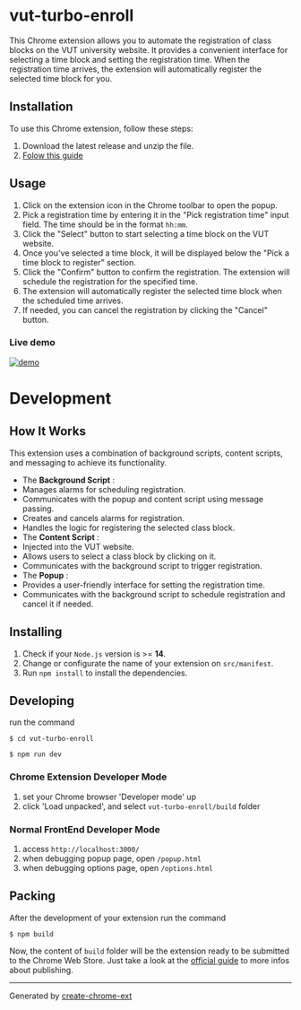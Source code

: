# vut-turbo-enroll

This Chrome extension allows you to automate the registration of class blocks on the VUT university website. It provides a convenient interface for selecting a time block and setting the registration time. When the registration time arrives, the extension will automatically register the selected time block for you.

## Installation

To use this Chrome extension, follow these steps:

1. Download the latest release and unzip the file.
2. [Folow this guide](https://webkul.com/blog/how-to-install-the-unpacked-extension-in-chrome/) 

## Usage

1. Click on the extension icon in the Chrome toolbar to open the popup.
2. Pick a registration time by entering it in the "Pick registration time" input field. The time should be in the format `hh:mm`.
3. Click the "Select" button to start selecting a time block on the VUT website.
4. Once you've selected a time block, it will be displayed below the "Pick a time block to register" section.
5. Click the "Confirm" button to confirm the registration. The extension will schedule the registration for the specified time.
6. The extension will automatically register the selected time block when the scheduled time arrives.
7. If needed, you can cancel the registration by clicking the "Cancel" button.

### Live demo

[![demo](http://img.youtube.com/vi/VMR8unJx6T0/0.jpg)](http://www.youtube.com/watch?v=VMR8unJx6T0 "Video Title")
# Development

## How It Works

This extension uses a combination of background scripts, content scripts, and messaging to achieve its functionality.

- The **Background Script** :
- Manages alarms for scheduling registration.
- Communicates with the popup and content script using message passing.
- Creates and cancels alarms for registration.
- Handles the logic for registering the selected class block.
- The **Content Script** :
- Injected into the VUT website.
- Allows users to select a class block by clicking on it.
- Communicates with the background script to trigger registration.
- The **Popup** :
- Provides a user-friendly interface for setting the registration time.
- Communicates with the background script to schedule registration and cancel it if needed.

## Installing

1. Check if your `Node.js` version is >= **14**.
2. Change or configurate the name of your extension on `src/manifest`.
3. Run `npm install` to install the dependencies.

## Developing

run the command

```shell
$ cd vut-turbo-enroll

$ npm run dev
```

### Chrome Extension Developer Mode

1. set your Chrome browser 'Developer mode' up
2. click 'Load unpacked', and select `vut-turbo-enroll/build` folder

### Normal FrontEnd Developer Mode

1. access `http://localhost:3000/`
2. when debugging popup page, open `/popup.html`
3. when debugging options page, open `/options.html`

## Packing

After the development of your extension run the command

```shell
$ npm build
```

Now, the content of `build` folder will be the extension ready to be submitted to the Chrome Web Store. Just take a look at the [official guide](https://developer.chrome.com/webstore/publish) to more infos about publishing.

---

Generated by [create-chrome-ext](https://github.com/guocaoyi/create-chrome-ext)
